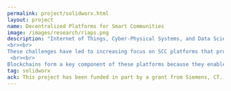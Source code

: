 ```yaml
---
permalink: project/solidworx.html
layout: project
name: Decentralized Platforms for Smart Communities
image: /images/research/riaps.png
description: "Internet of Things, Cyber-Physical Systems, and Data Sciences are fueling the development of innovative solutions for various applications in Smart and Connected Communities (SCC). These solutions are often data-driven, which makes them vulnerable to data integrity attacks. Additionally, the increasing dependence on dynamic data-driven support systems implies that any operational breach in the underlying SCC networks or services due to attacks or failures will have cascading effects. Lastly, such attacks will not only cripple the SCC operations but also escalate customers' privacy concerns, influencing the extent to which they are willing to share data.
<br><br> 
These challenges have led to increasing focus on SCC platforms that provide participants the capability to not only exchange data and services in a decentralized and perhaps anonymous manner, but also provide them with the capability to preserve an immutable and auditable record of all transactions in the system. Such transactive platforms are actively being suggested for use in Healthcare, Smart Energy Systems, and Smart Transportation Systems. These platforms can provide support for privacy-preserving and anonymizing techniques, such as differential privacy, fully homomorphic encryption, and mixing. Further, the immutable nature of records and event chronology in these platforms provides high rigor and auditability. Lastly, the decentralized nature of these platforms ensures that any adversary needs to compromise a large number of node to take control of the system.
 <br><br>
Blockchains form a key component of these platforms because they enable participants to reach a consensus on any state variable in the system, without relying on a trusted third party or trusting each other. Distributed consensus not only solves the trust issue, but also provides fault-tolerance since consensus is always reached on the correct state as long as the number of faulty nodes is below a threshold. Further, blockchains also enable performing computation in a distributed and trustworthy manner in the form of smart contracts. However, while the distributed integrity of a blockchain ledger presents unique opportunities, it also introduces new assurance challenges that must be addressed before protocols and implementations can live up to their potential. For instance, smart contracts deployed in practice are riddled with bugs and security vulnerabilities. A recent automated analysis of 19,336 smart contracts deployed in practice found that 8,333 of them suffered from at least one security issue. Although this study was based on smart contracts deployed on the public Ethereum blockchain, the analyzed security issues were largely platform agnostic. Security vulnerabilities in smart contracts present a serious issue for two main reasons. Firstly, smart-contract bugs cannot be patched. By design, once a contract is deployed, its functionality cannot be altered even by its creator. Secondly, once a faulty or malicious transaction is recorded, it cannot be removed from the blockchain (“code is law” principle). The only way to roll back a transaction is by performing a hard fork of the blockchain, which requires consensus among the stakeholders and undermines the trustworthiness of the platform."
tag: solidworx 
ack: This project has been funded in part by a grant from Siemens, CT.
---
```

